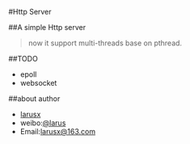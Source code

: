 #Http Server

##A simple Http server
>	now it support multi-threads base on pthread.
>	
##TODO
* epoll 
* websocket 

##about author
* [larusx](http://posix.sinaapp.com)
* weibo:[@larus](http://weibo.com/larus)
* Email:larusx@163.com
